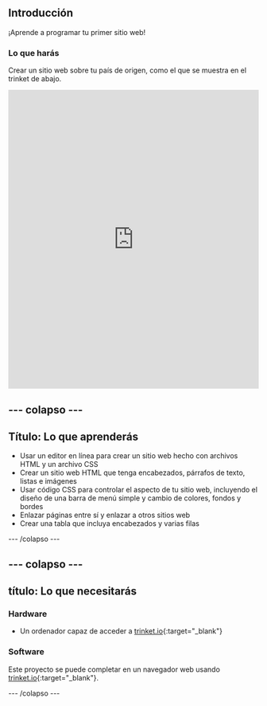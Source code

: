 ## Introducción

¡Aprende a programar tu primer sitio web!

### Lo que harás

Crear un sitio web sobre tu país de origen, como el que se muestra en el trinket de abajo.

<div class="scratch-preview">
  <iframe src="https://trinket.io/embed/html/8d5e6e8aad" width="100%" height="600" frameborder="0" marginwidth="0" marginheight="0" allowfullscreen></iframe>
</div>

## \--- colapso \---

## Título: Lo que aprenderás

+ Usar un editor en línea para crear un sitio web hecho con archivos HTML y un archivo CSS
+ Crear un sitio web HTML que tenga encabezados, párrafos de texto, listas e imágenes
+ Usar código CSS para controlar el aspecto de tu sitio web, incluyendo el diseño de una barra de menú simple y cambio de colores, fondos y bordes
+ Enlazar páginas entre sí y enlazar a otros sitios web
+ Crear una tabla que incluya encabezados y varias filas

\--- /colapso \---

## \--- colapso \---

## título: Lo que necesitarás

### Hardware

+ Un ordenador capaz de acceder a [trinket.io](https://trinket.io){:target="_blank"}

### Software

Este proyecto se puede completar en un navegador web usando [trinket.io](https://trinket.io){:target="_blank"}.

\--- /colapso \---